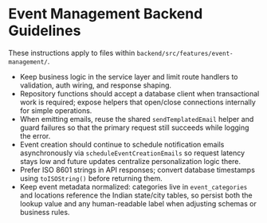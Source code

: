 # Event Management Backend Guidelines

These instructions apply to files within `backend/src/features/event-management/`.

- Keep business logic in the service layer and limit route handlers to validation, auth wiring, and response shaping.
- Repository functions should accept a database client when transactional work is required; expose helpers that open/close
  connections internally for simple operations.
- When emitting emails, reuse the shared `sendTemplatedEmail` helper and guard failures so that the primary request still
  succeeds while logging the error.
- Event creation should continue to schedule notification emails asynchronously via `scheduleEventCreationEmails` so request
  latency stays low and future updates centralize personalization logic there.
- Prefer ISO 8601 strings in API responses; convert database timestamps using `toISOString()` before returning them.
- Keep event metadata normalized: categories live in `event_categories` and locations reference the Indian state/city tables,
  so persist both the lookup value and any human-readable label when adjusting schemas or business rules.
